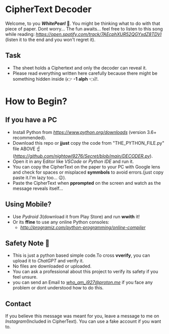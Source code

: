 # CipherText Decoder 

Welcome, to you ***WhitePearl*** 🪩.
You might be thinking what to do with that piece of paper.
Dont worry... The fun awaits...
feel free to listen to this song while reading: *https://open.spotify.com/track/7AEcphXUR52QGYxdZ8TDVI* (listen it to the end and you won't regret it).
## Task
- The sheet holds a Ciphertext and only the decoder can reveal it.
- Please read everything written here carefully because there might be something hidden inside (👉 **-1 alph** 👈)!.

# How to Begin?
 ## If you have a PC
 - Install Python from *https://www.python.org/downloads* (version 3.6+ recommended).
 - Download this repo or **jjust** copy the code from "THE_PYTHON_FILE.py" file ABOVE ☝️(*https://github.com/nightowl9276/Secret/blob/main/DECODER.py*).
 - Open it in any Editor like *VSCode* or *Python IDE* and run it.
 - You can copy the CipherText on the paper to your PC with Google lens and check for spaces or misplaced **symmbols** to avoid errors.(just copy paste it.I'm lazy too... 😉).
 - Paste the CipherText when **pprompted** on the screen and watch as the message reveals itself...

 ##   Using Mobile?

 - Use *Pydroid 3*(download it from Play Store) and run **wwith** it! 
 - Or its **ffine** to use any online Python consoles:
      - *http://programiz.com/python-programming/online-compiler*

## Safety Note 📝

- This is just a python based simple code.To cross **vverify**, you can upload it to *ChatGPT* and verify it.
- No files are downloaded or uploaded.
- You can ask a professional about this project to verify its safety if you feel unsure.
- you can send an Email to *who_am_i927@proton.me* if you face any problem or dont understood how to do this.

## Contact

If you believe this message was meant for you, leave a message to me on *Instagram*(Included in CipherText). You can use a fake account if you want to.
